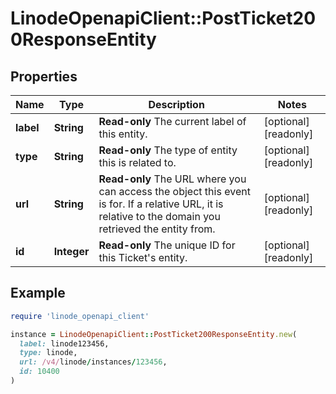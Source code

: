 # LinodeOpenapiClient::PostTicket200ResponseEntity

## Properties

| Name | Type | Description | Notes |
| ---- | ---- | ----------- | ----- |
| **label** | **String** | __Read-only__ The current label of this entity. | [optional][readonly] |
| **type** | **String** | __Read-only__ The type of entity this is related to. | [optional][readonly] |
| **url** | **String** | __Read-only__ The URL where you can access the object this event is for. If a relative URL, it is relative to the domain you retrieved the entity from. | [optional][readonly] |
| **id** | **Integer** | __Read-only__ The unique ID for this Ticket&#39;s entity. | [optional][readonly] |

## Example

```ruby
require 'linode_openapi_client'

instance = LinodeOpenapiClient::PostTicket200ResponseEntity.new(
  label: linode123456,
  type: linode,
  url: /v4/linode/instances/123456,
  id: 10400
)
```


